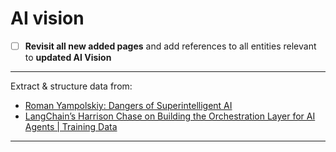 # AI vision

- [ ] **Revisit all new added pages** and add references to all entities relevant to **updated AI Vision**

---

Extract & structure data from:

- [Roman Yampolskiy: Dangers of Superintelligent AI](https://youtu.be/NNr6gPelJ3E)
- [LangChain’s Harrison Chase on Building the Orchestration Layer for AI Agents | Training Data](https://youtu.be/6XZLoW0-mPY)

---

